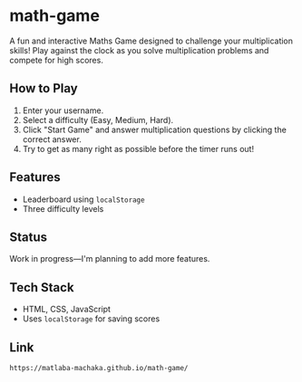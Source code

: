 # math-game
A fun and interactive Maths Game designed to challenge your multiplication skills! Play against the clock as you solve multiplication problems and compete for high scores.

## How to Play
1. Enter your username.
2. Select a difficulty (Easy, Medium, Hard).
3. Click "Start Game" and answer multiplication questions by clicking the correct answer.
4. Try to get as many right as possible before the timer runs out!

## Features
- Leaderboard using `localStorage`
- Three difficulty levels

## Status
Work in progress—I'm planning to add more features.

## Tech Stack
- HTML, CSS, JavaScript
- Uses `localStorage` for saving scores

## Link
```bash
https://matlaba-machaka.github.io/math-game/
```

